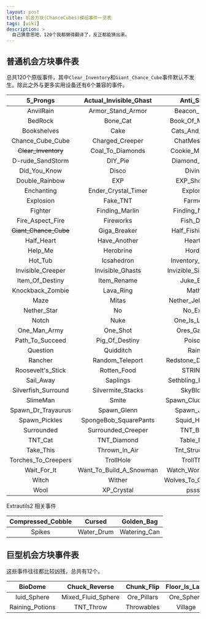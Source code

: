 ```yaml
---
layout: post
title: 机会方块(ChanceCubes)模组事件一览表
tags: [wiki]
description: >
  自己猜意思吧，120个我都懒得翻译了，反正都能猜出来。
---
```

## 普通机会方块事件表
总共120个原版事件，其中`Clear_Inventory`和`Giant_Chance_Cube`事件默认不发生。除此之外与更多实用设备还有6个兼容的事件。

| 5_Prongs | Actual_Invisible_Ghast | Anti_Slab |
| :--: | :--: | :--: |
| AnvilRain | Armor_Stand_Armor | Beacon_Build |
| BedRock | Bone_Cat | Book_Of_Memes |
| Bookshelves | Cake | Cats_And_Dogs |
| Chance_Cube_Cube | Charged_Creeper | ChatMessage |
| ~~Clear_Inventory~~ | Coal_To_Diamonds | Cookie_Monster |
| D-rude_SandStorm | DIY_Pie | Diamond_Block |
| Did_You_Know | Disco | Divine |
| Double_Rainbow | EXP | EXP_Shower |
| Enchanting | Ender_Crystal_Timer | Explorer |
| Explosion | Fake_TNT | Farmer |
| Fighter | Finding_Marlin | Finding_Nemo |
| Fire_Aspect_Fire | Fireworks | Fish_Dog |
| ~~Giant_Chance_Cube~~ | Giga_Breaker | Half_Fishingrod |
| Half_Heart | Have_Another | Hearts |
| Help_Me | Herobrine | Horde |
| Hot_Tub | Icsahedron | Inventory_Bomb |
| Invisible_Creeper | Invisible_Ghasts | Invizible_Silverfish |
| Item_Of_Destiny | Item_Rename |Juke_Box |
| Knockback_Zombie | Lava_Ring | Math |
| Maze | Mitas | Nether_Jelly_Fish |
| Nether_Star | No | No_Exp |
| Notch | Nuke | One_Is_Lucky |
| One_Man_Army | One_Shot | Ores_Galore |
| Path_To_Succeed | Pig_Of_Destiny | Poison |
| Question | Quidditch | Rain |
| Rancher | Random_Teleport | Redstone_Diamond |
| Roosevelt's_Stick | Rotten_Food | STRING! |
| Sail_Away | Saplings |Sethbling_Reward |
| Silverfish_Surround | Silvermite_Stacks | SkyBlock |
| SlimeMan | Smite | Spawn_Cluckington |
| Spawn_Dr_Trayaurus | Spawn_Glenn | Spawn_Jerry |
| Spawn_Pickles | SpongeBob_SquarePants | Squid_Horde |
| Surrounded | Surrounded_Creeper | TNT_Bats |
| TNT_Cat | TNT_Diamond | Table_Flip | 
| Take_This | Thrown_In_Air | Tnt_Structure |
| Torches_To_Creepers | TrollHole | TrollTNT |
| Wait_For_It | Want_To_Build_A_Snowman | Watch_World_Burn |
| Witch | Wither |Wolves_To_Creepers |
| Wool| XP_Crystal | pssst |

Extrautils2 相关事件

| Compressed_Cobble | Cursed | Golden_Bag |
| :--: | :--: | :--: |
| Spikes | Water_Drum | Watering_Can |

## 巨型机会方块事件表
这些事件往往都比较凶残，总共有12个。

| BioDome | Chuck_Reverse | Chunk_Flip | Floor_Is_Lava |
| :--: | :--: | :--: | :--: |
| luid_Sphere | Mixed_Fluid_Sphere | Ore_Pillars | Ore_Sphere |
| Raining_Potions | TNT_Throw | Throwables | Village |
